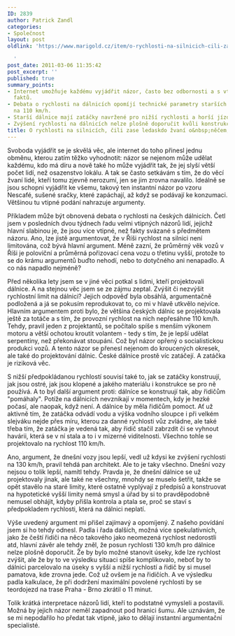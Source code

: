 ```yaml
---
ID: 2839
author: Patrick Zandl
categories:
- Společnost
layout: post
oldlink: 'https://www.marigold.cz/item/o-rychlosti-na-silnicich-cili-zase-ledaskdo-zvani-o-necem-do-ceho-nesviti

  '
post_date: 2011-03-06 11:35:42
post_excerpt: ''
published: true
summary_points:
- Internet umožňuje každému vyjádřit názor, často bez odbornosti a s vtipem místo
  faktů.
- Debata o rychlosti na dálnicích opomíjí technické parametry starších úseků projektovaných
  na 110 km/h.
- Starší dálnice mají zatáčky navržené pro nižší rychlosti a horší jízdní podmínky.
- Zvýšení rychlosti na dálnicích nelze plošně doporučit kvůli konstrukci a bezpečnosti.
title: O rychlosti na silnicích, čili zase ledaskdo žvaní o&nbsp;něčem, do čeho nesvítí
---
```


Svoboda vyjádřit se je skvělá věc, ale internet do toho přinesl jednu obměnu, kterou zatím těžko vyhodnotit: názor se nejenom může udělat každému, kdo má díru a nově také ho může vyjádřit tak, že jej slyší větší počet lidí, než osazenstvo lokálu. A tak se často setkávám s tím, že do věcí žvaní lidé, kteří tomu zjevně nerozumí, jen se jim zrovna navalilo. Ideálně se jsou schopni vyjádřit ke všemu, takový ten instantní názor po vzoru Nescafé, sušené sračky, které zapáchají, až když se podávají ke konzumaci. Většinou tu vtipné podání nahrazuje argumenty.

Příkladem může být obnovená debata o rychlosti na českých dálnicích. Četl jsem v posledních dvou týdnech řadu velmi vtipných názorů lidí, jejichž hlavní slabinou je, že jsou více vtipné, než fakty svázané s předmětem názoru. Ano, lze jistě argumentovat, že v Říši rychlost na silnici není limitována, což bývá hlavní argument. Méně zazní, že průměrný věk vozů v Říši je poloviční a průměrná pořizovací cena vozu o třetinu vyšší, protože to se do krámu argumentů buďto nehodí, nebo to dotyčného ani nenapadlo. A co nás napadlo nejméně? 


Před několika lety jsem se v jiné věci potkal s lidmi, kteří projektovali dálnice. A na stejnou věc jsem se ze zájmu zeptal. Zvýšit či nezvýšit rychlostní limit na dálnici? Jejich odpověď byla obsáhlá, argumentačně podložená a já se pokusím reprodukovat to, co mi v hlavě utkvělo nejvíce. 
Hlavním argumentem proti bylo, že většina českých dálnic se projektovala ještě za totáče a s tím, že provozní rychlost na nich nepřesáhne 110 km/h. Tehdy, pravil jeden z projektantů, se počítalo spíše s menším výkonem motoru a větší ochotou kroutit volantem - tedy s tím, že je lepší udělat serpentiny, než překonávat stoupání. Což byl názor opřený o socialistickou produkci vozů. A tento názor se přenesl nejenom do kroucených okresek, ale také do projektování dálnic. České dálnice prostě víc zatáčejí. A zatáčka je riziková věc. 

S nižší předpokládanou rychlostí souvisí také to, jak se zatáčky konstruují, jak jsou ostré, jak jsou klopené a jakého materiálu i konstrukce se pro ně používá. A to byl další argument proti: dálníce se konstruují tak, aby řidičům "pomáhaly". Potíže na dálnicích nevznikají v momentech, kdy je hezké počasí, ale naopak, když není. A dálnice by měla řidičům pomoct. Ať už aktivně tím, že zatáčka odvádí vodu a výška vodního sloupce i při velkém slejváku nejde přes míru, kterou za danné rychlosti vůz zvládne, ale také třeba tím, že zatáčka je vedená tak, aby řidič stačil zabrzdit či se vyhnout havárii, která se v ní stala a to i v mizerné viditelnosti. Všechno tohle se projektovalo na rychlost 110 km/h. 

Ano, argument, že dnešní vozy jsou lepší, vedl už kdysi ke zvýšení rychlosti na 130 km/h, pravil tehdá pan architekt. Ale to je taky všechno. Dnešní vozy nejsou o tolik lepší, namítl tehdy. Pravda je, že dnešní dálnice se už projektovaly jinak, ale také ne všechny, mnohdy se muselo šetřit, takže se opět stavělo na staré limity, které ostatně vyplývají z předpisů a konstruovat na hypotetické vyšší limity nemá smysl a úřad by si to pravděpodobně nemusel obhájit, kdyby přišla kontrola a ptala se, proč se staví s předpokladem rychlosti, která na dálnici neplatí. 

Výše uvedený argument mi přišel zajímavý a opomíjený. Z našeho povídání jsem si ho tehdy odnesl. Padla i řada dalších, možná více spekulativních, jako že čeští řidiči na něco takového jako neomezená rychlost nedorostli atd, hlavní závěr ale tehdy zněl, že posun rychlosti 130 km/h pro dálnice nelze plošně doporučit. Že by bylo možné stanovit úseky, kde lze rychlost zvýšit, ale že by to ve výsledku situaci spíše komplikovalo, neboť by to dálnici parcelovalo na úseky s vyšší a nižší rychlostí a řidič by si musel pamatova, kde zrovna jede. Což už ovšem je na řidičích. A ve výsledku padla kalkulace, že při dodržení maximální povolené rychlosti by se teordojezd na trase Praha - Brno zkrátil o 11 minut. 

Tolik krátká interpretace názorů lidí, kteří to podstatné vymysleli a postavili. Možná by jejich názor neměl zapadnout pod hranici šumu. Ale uznávám, že se mi nepodařilo ho předat tak vtipně, jako to dělají instantní argumentační specialisté.